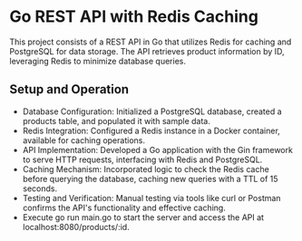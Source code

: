 
# Go REST API with Redis Caching
This project consists of a REST API in Go that utilizes Redis for caching and PostgreSQL for data storage. The API retrieves product information by ID, leveraging Redis to minimize database queries.

## Setup and Operation
* Database Configuration: Initialized a PostgreSQL database, created a products table, and populated it with sample data.
* Redis Integration: Configured a Redis instance in a Docker container, available for caching operations.
* API Implementation: Developed a Go application with the Gin framework to serve HTTP requests, interfacing with Redis and PostgreSQL.
* Caching Mechanism: Incorporated logic to check the Redis cache before querying the database, caching new queries with a TTL of 15 seconds.
* Testing and Verification: Manual testing via tools like curl or Postman confirms the API's functionality and effective caching.
* Execute go run main.go to start the server and access the API at localhost:8080/products/:id.
